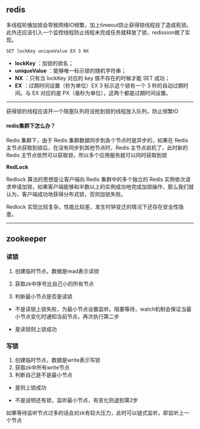 ## redis

多线程轮循加锁会导致网络IO频繁，加上timeout防止获得锁线程挂了造成死锁。此外还应该引入一个监控线程防止线程未完成任务就释放了锁，redission做了实现。

```bash
SET lockKey uniqueValue EX 3 NX
```

- **lockKey** ：加锁的锁名；
- **uniqueValue** ：能够唯一标示锁的随机字符串；
- **NX** ：只有当 lockKey 对应的 key 值不存在的时候才能 SET 成功；
- **EX** ：过期时间设置（秒为单位）EX 3 标示这个锁有一个 3 秒的自动过期时间。与 EX 对应的是 PX（毫秒为单位），这两个都是过期时间设置。

------

获得锁的线程应该开一个阻塞队列将没抢到锁的线程放入队列，防止频繁IO

#### redis集群下怎么办？

Redis 集群下，由于 Redis 集群数据同步到各个节点时是异步的，如果在 Redis 主节点获取到锁后，在没有同步到其他节点时，Redis 主节点宕机了，此时新的 Redis 主节点依然可以获取锁，所以多个应用服务就可以同时获取到锁

**RedLock**

Redlock 算法的思想是让客户端向 Redis 集群中的多个独立的 Redis 实例依次请求申请加锁，如果客户端能够和半数以上的实例成功地完成加锁操作，那么我们就认为，客户端成功地获得分布式锁，否则加锁失败。

Redlock 实现比较复杂，性能比较差，发生时钟变迁的情况下还存在安全性隐患。

------

## zookeeper

### 读锁

1. 创建临时节点，数据是read表示读锁

2. 获取zk中序号比自己小的所有节点

3. 判断最小节点是否是读锁

- 不是读锁上锁失败，为最小节点设置监听。阻塞等待，watch机制会保证当最小节点变化时通知当前节点，再次执行第二步

- 是读锁则上锁成功

### 写锁  

1. 创建临时节点，数据是write表示写锁
2. 获取zk中所有write节点
3. 判断自己是不是最小节点

- 是则上锁成功

- 不是说明还有锁，监听最小节点，有变化则退到第2步

如果等待监听节点过多的话会对zk有较大压力，此时可以链式监听，即监听上一个节点

